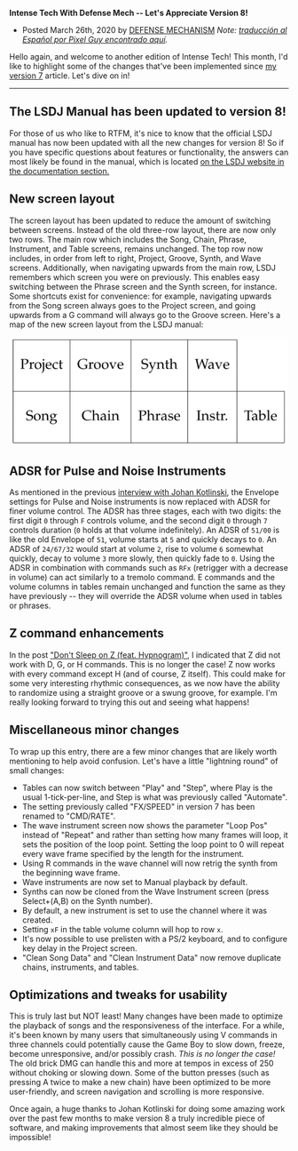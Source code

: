 **Intense Tech With Defense Mech -- Let's Appreciate Version 8!**
- Posted March 26th, 2020 by [DEFENSE
MECHANISM](https://defensemech.com) *Note: [traducción al Español por Pixel Guy encontrado aquí](../es/14-apreciemos-la-version-8.md.html).*

Hello again, and welcome to another edition of Intense Tech! This month,
I'd like to highlight some of the changes that've been implemented since
[my version 7](11-scoping-out-new-features.md.html) article. Let's dive on in!

------------------------------------------------------------------------

The LSDJ Manual has been updated to version 8!
----------------------------------------------

For those of us who like to RTFM, it's nice to know that the official
LSDJ manual has now been updated with all the new changes for version 8!
So if you have specific questions about features or functionality, the
answers can most likely be found in the manual, which is located [on the
LSDJ website in the documentation
section.](https://www.littlesounddj.com/lsd/latest/documentation/)

New screen layout
----------------------------------------------

The screen layout has been updated to reduce the amount of switching
between screens. Instead of the old three-row layout, there are now only
two rows. The main row which includes the Song, Chain, Phrase,
Instrument, and Table screens, remains unchanged. The top row now
includes, in order from left to right, Project, Groove, Synth, and Wave
screens. Additionally, when navigating upwards from the main row, LSDJ
remembers which screen you were on previously. This enables easy
switching between the Phrase screen and the Synth screen, for instance.
Some shortcuts exist for convenience: for example, navigating upwards
from the Song screen always goes to the Project screen, and going
upwards from a G command will always go to the Groove screen. Here's a
map of the new screen layout from the LSDJ manual:

![ ](../media/image4.png)

ADSR for Pulse and Noise Instruments
----------------------------------------------

As mentioned in the previous [interview with Johan
Kotlinski](13-interview-with-lsdj-developer-johan-kotlinski.md.html), the
Envelope settings for Pulse and Noise instruments is now replaced with
ADSR for finer volume control. The ADSR has three stages, each with two
digits: the first digit `0` through `F` controls volume, and the second
digit `0` through `7` controls duration (`0` holds at that volume
indefinitely). An ADSR of `51/00` is like the old Envelope of `51`, volume
starts at `5` and quickly decays to `0`. An ADSR of `24/67/32` would start at
volume `2`, rise to volume `6` somewhat quickly, decay to volume `3` more
slowly, then quickly fade to `0`. Using the ADSR in combination with
commands such as `RFx` (retrigger with a decrease in volume) can act
similarly to a tremolo command. E commands and the volume columns in
tables remain unchanged and function the same as they have previously --
they will override the ADSR volume when used in tables or phrases.

Z command enhancements
----------------------------------------------

In the post ["Don't Sleep on Z (feat.
Hypnogram)"](03-dont-sleep-on-z-feat-hypnogram.md.html), I indicated that Z
did not work with D, G, or H commands. This is no longer the case! Z now
works with every command except H (and of course, Z itself). This could
make for some very interesting rhythmic consequences, as we now have the
ability to randomize using a straight groove or a swung groove, for
example. I'm really looking forward to trying this out and seeing what
happens!

Miscellaneous minor changes
----------------------------------------------

To wrap up this entry, there are a few minor changes that are likely
worth mentioning to help avoid confusion. Let's have a little "lightning
round" of small changes:

- Tables can now switch between "Play" and "Step", where Play is the usual 1-tick-per-line, and Step 
    is what was previously called "Automate".
- The setting previously called "FX/SPEED" in version 7 has been renamed to "CMD/RATE".
- The wave instrument screen now shows the parameter "Loop Pos" instead of "Repeat" and rather than 
    setting how many frames will loop, it sets the position of the loop point. Setting the loop 
    point to 0 will repeat every wave frame specified by the length for the instrument.
- Using R commands in the wave channel will now retrig the synth from the beginning wave frame.
- Wave instruments are now set to Manual playback by default.
- Synths can now be cloned from the Wave Instrument screen (press Select+(A,B) on the Synth number).
- By default, a new instrument is set to use the channel where it was created.
- Setting `xF` in the table volume column will hop to row `x`.
- It's now possible to use prelisten with a PS/2 keyboard, and to configure key delay in the Project 
    screen.
- "Clean Song Data" and "Clean Instrument Data" now remove duplicate chains, instruments, and 
    tables.

Optimizations and tweaks for usability
----------------------------------------------

This is truly last but NOT least! Many changes have been made to
optimize the playback of songs and the responsiveness of the interface.
For a while, it's been known by many users that simultaneously using V
commands in three channels could potentially cause the Game Boy to slow
down, freeze, become unresponsive, and/or possibly crash. *This is no
longer the case!* The old brick DMG can handle this and more at tempos
in excess of 250 without choking or slowing down. Some of the button
presses (such as pressing A twice to make a new chain) have been
optimized to be more user-friendly, and screen navigation and scrolling
is more responsive.

Once again, a huge thanks to Johan Kotlinski for doing some amazing work
over the past few months to make version 8 a truly incredible piece of
software, and making improvements that almost seem like they should be
impossible!

